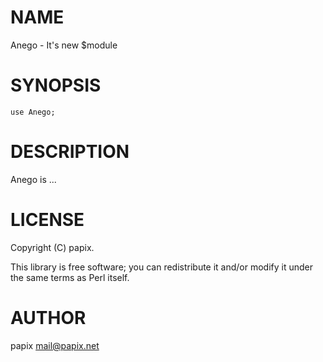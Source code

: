 # NAME

Anego - It's new $module

# SYNOPSIS

    use Anego;

# DESCRIPTION

Anego is ...

# LICENSE

Copyright (C) papix.

This library is free software; you can redistribute it and/or modify
it under the same terms as Perl itself.

# AUTHOR

papix <mail@papix.net>
